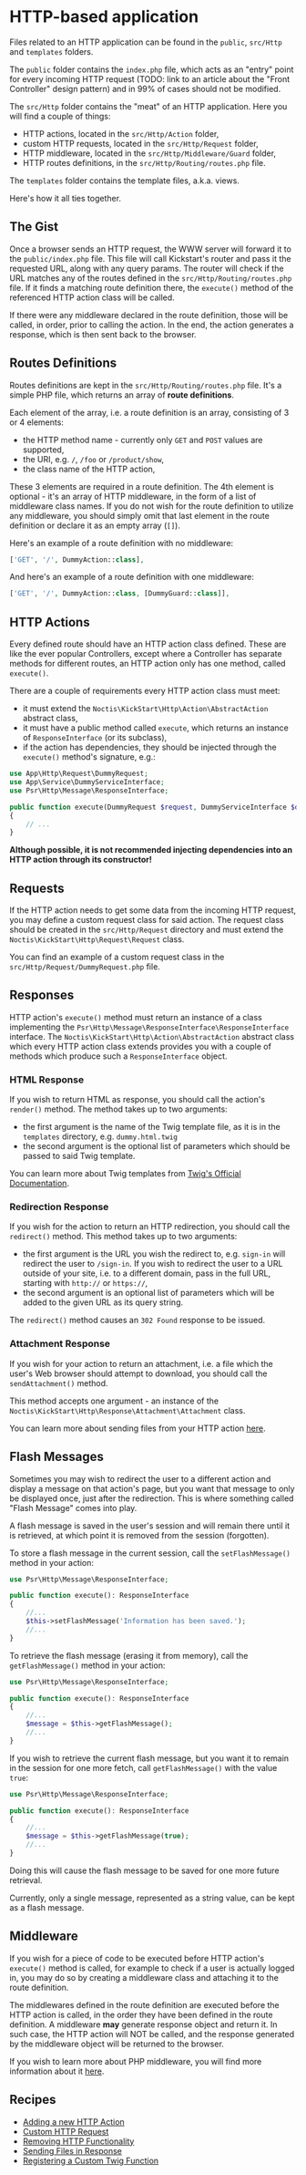 # HTTP-based application

Files related to an HTTP application can be found in the `public`, `src/Http` and `templates` folders.

The `public` folder contains the `index.php` file, which acts as an "entry" point for every incoming HTTP request 
(TODO: link to an article about the "Front Controller" design pattern) and in 99% of cases should not be modified.

The `src/Http` folder contains the "meat" of an HTTP application. Here you will find a couple of things:

* HTTP actions, located in the `src/Http/Action` folder,
* custom HTTP requests, located in the `src/Http/Request` folder,
* HTTP middleware, located in the `src/Http/Middleware/Guard` folder,
* HTTP routes definitions, in the `src/Http/Routing/routes.php` file.

The `templates` folder contains the template files, a.k.a. views.

Here's how it all ties together.

## The Gist

Once a browser sends an HTTP request, the WWW server will forward it to the `public/index.php` file. This file will call
Kickstart's router and pass it the requested URL, along with any query params. The router will check if the URL matches 
any of the routes defined in the `src/Http/Routing/routes.php` file. If it finds a matching route definition there, 
the `execute()` method of the referenced HTTP action class will be called. 

If there were any middleware declared in the route definition, those will be called, in order, prior to calling the 
action. In the end, the action generates a response, which is then sent back to the browser.

## Routes Definitions

Routes definitions are kept in the `src/Http/Routing/routes.php` file. It's a simple PHP file, which returns an array of 
**route definitions**.

Each element of the array, i.e. a route definition is an array, consisting of 3 or 4 elements:

* the HTTP method name - currently only `GET` and `POST` values are supported,
* the URI, e.g. `/`, `/foo` or `/product/show`,
* the class name of the HTTP action,

These 3 elements are required in a route definition. The 4th element is optional - it's an array of HTTP middleware, in
the form of a list of middleware class names. If you do not wish for the route definition to utilize any middleware,
you should simply omit that last element in the route definition or declare it as an empty array (`[]`).

Here's an example of a route definition with no middleware:

```php
['GET', '/', DummyAction::class],
```

And here's an example of a route definition with one middleware:

```php
['GET', '/', DummyAction::class, [DummyGuard::class]],
```

## HTTP Actions

Every defined route should have an HTTP action class defined. These are like the ever popular Controllers, except where 
a Controller has separate methods for different routes, an HTTP action only has one method, called `execute()`.

There are a couple of requirements every HTTP action class must meet:

* it must extend the `Noctis\KickStart\Http\Action\AbstractAction` abstract class,
* it must have a public method called `execute`, which returns an instance of `ResponseInterface` (or its subclass),
* if the action has dependencies, they should be injected through the `execute()` method's signature, e.g.:

```php
use App\Http\Request\DummyRequest;
use App\Service\DummyServiceInterface;
use Psr\Http\Message\ResponseInterface;

public function execute(DummyRequest $request, DummyServiceInterface $dummyService): ResponseInterface
{
    // ...
}
```

**Although possible, it is not recommended injecting dependencies into an HTTP action through its constructor!**

## Requests

If the HTTP action needs to get some data from the incoming HTTP request, you may define a custom request class for said 
action. The request class should be created in the `src/Http/Request` directory and must extend the
`Noctis\KickStart\Http\Request\Request` class. 

You can find an example of a custom request class in the `src/Http/Request/DummyRequest.php` file.

## Responses

HTTP action's `execute()` method must return an instance of a class implementing the
`Psr\Http\Message\ResponseInterface\ResponseInterface` interface. The `Noctis\KickStart\Http\Action\AbstractAction` 
abstract class which every HTTP action class extends provides you with a couple of methods which produce such a 
`ResponseInterface` object.

### HTML Response

If you wish to return HTML as response, you should call the action's `render()` method. The method takes up to two 
arguments:

* the first argument is the name of the Twig template file, as it is in the `templates` directory, e.g. `dummy.html.twig`
* the second argument is the optional list of parameters which should be passed to said Twig template.

You can learn more about Twig templates from 
[Twig's Official Documentation](https://twig.symfony.com/doc/3.x/templates.html).

### Redirection Response

If you wish for the action to return an HTTP redirection, you should call the `redirect()` method. This method takes up
to two arguments:

* the first argument is the URL you wish the redirect to, e.g. `sign-in` will redirect the user to `/sign-in`. If you
  wish to redirect the user to a URL outside of your site, i.e. to a different domain, pass in the full URL, starting 
  with `http://` or `https://`,
* the second argument is an optional list of parameters which will be added to the given URL as its query string.

The `redirect()` method causes an `302 Found` response to be issued.

### Attachment Response

If you wish for your action to return an attachment, i.e. a file which the user's Web browser should attempt to download,
you should call the `sendAttachment()` method.

This method accepts one argument - an instance of the `Noctis\KickStart\Http\Response\Attachment\Attachment` class.

You can learn more about sending files from your HTTP action [here](cookbook/Sending_Files.md).

## Flash Messages

Sometimes you may wish to redirect the user to a different action and display a message on that action's page, but you 
want that message to only be displayed once, just after the redirection. This is where something called "Flash Message"
comes into play.

A flash message is saved in the user's session and will remain there until it is retrieved, at which point it is removed 
from the session (forgotten).

To store a flash message in the current session, call the `setFlashMessage()` method in your action:

```php
use Psr\Http\Message\ResponseInterface;

public function execute(): ResponseInterface
{
    //...
    $this->setFlashMessage('Information has been saved.');
    //...
}
```

To retrieve the flash message (erasing it from memory), call the `getFlashMessage()` method in your action:

```php
use Psr\Http\Message\ResponseInterface;

public function execute(): ResponseInterface
{
    //...
    $message = $this->getFlashMessage();
    //...
}
```

If you wish to retrieve the current flash message, but you want it to remain in the session for one more fetch,
call `getFlashMessage()` with the value `true`:

```php
use Psr\Http\Message\ResponseInterface;

public function execute(): ResponseInterface
{
    //...
    $message = $this->getFlashMessage(true);
    //...
}
```

Doing this will cause the flash message to be saved for one more future retrieval.

Currently, only a single message, represented as a string value, can be kept as a flash message.

## Middleware

If you wish for a piece of code to be executed before HTTP action's `execute()` method is called, for example to check 
if a user is actually logged in, you may do so by creating a middleware class and attaching it to the route definition.

The middlewares defined in the route definition are executed before the HTTP action is called, in the order they have
been defined in the route definition. A middleware **may** generate response object and return it. In such case, the HTTP
action will NOT be called, and the response generated by the middleware object will be returned to the browser.

If you wish to learn more about PHP middleware, you will find more information about it 
[here](https://phil.tech/2016/why-care-about-php-middleware/).

## Recipes

* [Adding a new HTTP Action](cookbook/New_Http_Action.md)
* [Custom HTTP Request](cookbook/Custom_Http_Request.md)
* [Removing HTTP Functionality](cookbook/Removing_Http_Functionality.md)
* [Sending Files in Response](cookbook/Sending_Files.md)
* [Registering a Custom Twig Function](cookbook/Custom_Twig_Function.md)
